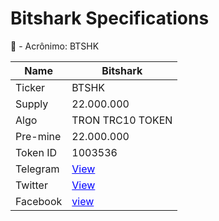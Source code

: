 # Bitshark Specifications
🔵 - Acrônimo: BTSHK

| Name | Bitshark |
| --- | --- |
| Ticker | BTSHK |
| Supply | 22.000.000 |
| Algo | TRON TRC10 TOKEN |
| Pre-mine | 22.000.000 |
| Token ID | 1003536 |
| Telegram | <a href="https://t.me/bitsharkcoin" target="_blank" style="color: blue;">View</a> |
| Twitter | <a href="https://twitter.com/bitsharkcoin" target="_blank" style="color: blue;">View</a> |
| Facebook | <a href="https://www.facebook.com/coinbitshark" target="_blank" style="color: blue;">view</a>|

